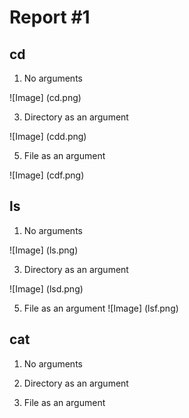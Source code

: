 # Report #1
## cd
1. No arguments
   
![Image] (cd.png)

   
3. Directory as an argument

![Image] (cdd.png)


5. File as an argument
   
 ![Image] (cdf.png)


## ls
1. No arguments

![Image] (ls.png)


3. Directory as an argument

![Image] (lsd.png)


5. File as an argument
![Image] (lsf.png)


## cat
1. No arguments
   
2. Directory as an argument
   
3. File as an argument
   
